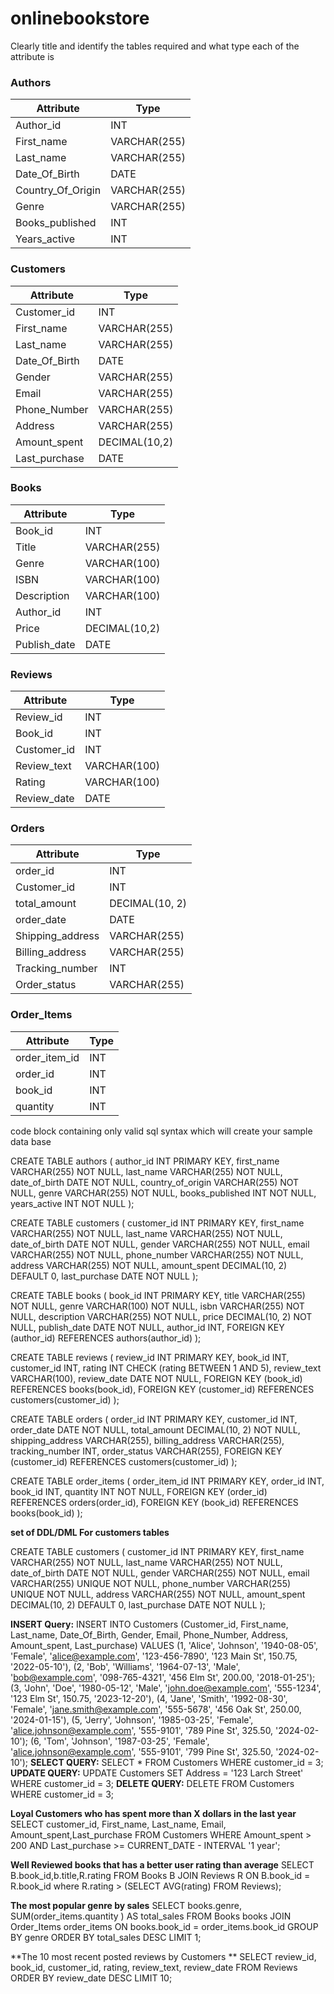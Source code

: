 # onlinebookstore
 Clearly title and identify the tables required and what type each of the attribute is
### Authors
| Attribute        | Type        |
|------------------|-------------|
| Author_id        | INT         |
| First_name       | VARCHAR(255)|
| Last_name        | VARCHAR(255)|
| Date_Of_Birth    | DATE		 |
| Country_Of_Origin| VARCHAR(255)|
| Genre            | VARCHAR(255)|
| Books_published  | INT         |
| Years_active     | INT         |

### Customers
| Attribute       | Type        |
|-----------------|-------------|
| Customer_id     | INT         |
| First_name      | VARCHAR(255)|
| Last_name       | VARCHAR(255)|
| Date_Of_Birth   | DATE        |
| Gender          | VARCHAR(255)|
| Email           | VARCHAR(255)|
| Phone_Number    | VARCHAR(255)|
| Address         | VARCHAR(255)|
| Amount_spent    | DECIMAL(10,2)|
| Last_purchase   | DATE        |


### Books
| Attribute        | Type        |
|------------------|-------------|
| Book_id          | INT         |
| Title            | VARCHAR(255)|
| Genre            | VARCHAR(100)|
| ISBN             | VARCHAR(100)|
| Description      | VARCHAR(100)|
| Author_id        | INT         |
| Price            | DECIMAL(10,2)|
| Publish_date     | DATE        |


### Reviews
| Attribute        | Type        |
|------------------|-------------|
| Review_id        | INT         |
| Book_id          | INT         |
| Customer_id      | INT         |
| Review_text      | VARCHAR(100)|
| Rating      	   | VARCHAR(100)|
| Review_date      | DATE        |


### Orders
| Attribute        | Type        |
|------------------|-------------|
| order_id         | INT         |
| Customer_id      | INT         |
| total_amount     | DECIMAL(10, 2)|
| order_date       | DATE        |
| Shipping_address  | VARCHAR(255)|
| Billing_address   | VARCHAR(255)|
| Tracking_number   | INT         |
| Order_status      | VARCHAR(255)|


### Order_Items
| Attribute        | Type        |
|------------------|-------------|
| order_item_id    | INT         |
| order_id         | INT         |
| book_id          | INT         |
| quantity         | INT         |

 code block containing only valid sql syntax which will create your sample data base 

CREATE TABLE authors
  (
     author_id         INT PRIMARY KEY,
     first_name        VARCHAR(255) NOT NULL,
     last_name         VARCHAR(255) NOT NULL,
     date_of_birth     DATE NOT NULL,
     country_of_origin VARCHAR(255) NOT NULL,
     genre             VARCHAR(255) NOT NULL,
     books_published   INT NOT NULL,
     years_active      INT NOT NULL
  ); 


CREATE TABLE customers
  (
     customer_id   INT PRIMARY KEY,
     first_name    VARCHAR(255) NOT NULL,
     last_name     VARCHAR(255) NOT NULL,
     date_of_birth DATE NOT NULL,
     gender        VARCHAR(255) NOT NULL,
     email         VARCHAR(255) NOT NULL,
     phone_number  VARCHAR(255) NOT NULL,
     address       VARCHAR(255) NOT NULL,
     amount_spent  DECIMAL(10, 2) DEFAULT 0,
     last_purchase DATE NOT NULL
  ); 


CREATE TABLE books
  (
     book_id      INT PRIMARY KEY,
     title        VARCHAR(255) NOT NULL,
     genre        VARCHAR(100) NOT NULL,
     isbn         VARCHAR(255) NOT NULL,
     description  VARCHAR(255) NOT NULL,
     price        DECIMAL(10, 2) NOT NULL,
     publish_date DATE NOT NULL,
     author_id    INT,
     FOREIGN KEY (author_id) REFERENCES authors(author_id)
  );


CREATE TABLE reviews
  (
     review_id   INT PRIMARY KEY,
     book_id     INT,
     customer_id INT,
     rating      INT CHECK (rating BETWEEN 1 AND 5),
     review_text VARCHAR(100),
     review_date DATE NOT NULL,
     FOREIGN KEY (book_id) REFERENCES books(book_id),
     FOREIGN KEY (customer_id) REFERENCES customers(customer_id)
  );


CREATE TABLE orders
  (
     order_id         INT PRIMARY KEY,
     customer_id      INT,
     order_date       DATE NOT NULL,
     total_amount     DECIMAL(10, 2) NOT NULL,
     shipping_address VARCHAR(255),
     billing_address  VARCHAR(255),
     tracking_number  INT,
     order_status     VARCHAR(255),
     FOREIGN KEY (customer_id) REFERENCES customers(customer_id)
  ); 


CREATE TABLE order_items
  (
     order_item_id INT PRIMARY KEY,
     order_id      INT,
     book_id       INT,
     quantity      INT NOT NULL,
     FOREIGN KEY (order_id) REFERENCES orders(order_id),
     FOREIGN KEY (book_id) REFERENCES books(book_id)
  );

**set of DDL/DML For customers tables**

CREATE TABLE customers
  (
     customer_id   INT PRIMARY KEY,
     first_name    VARCHAR(255) NOT NULL,
     last_name     VARCHAR(255) NOT NULL,
     date_of_birth DATE NOT NULL,
     gender        VARCHAR(255) NOT NULL,
     email         VARCHAR(255) UNIQUE NOT NULL,
     phone_number  VARCHAR(255) UNIQUE NOT NULL,
     address       VARCHAR(255) NOT NULL,
     amount_spent  DECIMAL(10, 2) DEFAULT 0,
     last_purchase DATE NOT NULL
  );

**INSERT Query:**
INSERT INTO Customers (Customer_id, First_name, Last_name, Date_Of_Birth, Gender, Email, Phone_Number, Address, Amount_spent, Last_purchase) VALUES
(1, 'Alice', 'Johnson', '1940-08-05', 'Female', 'alice@example.com', '123-456-7890', '123 Main St', 150.75, '2022-05-10'),
(2, 'Bob', 'Williams', '1964-07-13', 'Male', 'bob@example.com', '098-765-4321', '456 Elm St', 200.00, '2018-01-25');
(3, 'John', 'Doe', '1980-05-12', 'Male', 'john.doe@example.com', '555-1234', '123 Elm St', 150.75, '2023-12-20'),
(4, 'Jane', 'Smith', '1992-08-30', 'Female', 'jane.smith@example.com', '555-5678', '456 Oak St', 250.00, '2024-01-15'),
(5, 'Jerry', 'Johnson', '1985-03-25', 'Female', 'alice.johnson@example.com', '555-9101', '789 Pine St', 325.50, '2024-02-10');
(6, 'Tom', 'Johnson', '1987-03-25', 'Female', 'alice.johnson@example.com', '555-9101', '799 Pine St', 325.50, '2024-02-10');
**SELECT QUERY:**
SELECT * FROM Customers WHERE customer_id = 3;
**UPDATE QUERY:**
UPDATE Customers 
SET Address = '123 Larch Street' 
WHERE customer_id = 3;
**DELETE QUERY:**
DELETE FROM Customers WHERE customer_id = 3;

**Loyal Customers who has spent more than X dollars in the last year**
SELECT customer_id, First_name, Last_name, Email, Amount_spent,Last_purchase
FROM Customers
WHERE Amount_spent > 200 AND Last_purchase >= CURRENT_DATE - INTERVAL '1 year';

**Well Reviewed books that has a better user rating than average**
SELECT B.book_id,b.title,R.rating
FROM Books B
JOIN Reviews R ON B.book_id = R.book_id
where R.rating > (SELECT AVG(rating) FROM Reviews);

**The most popular genre by sales**
SELECT books.genre, SUM(order_items.quantity ) AS total_sales
FROM Books books
JOIN Order_Items order_items ON books.book_id = order_items.book_id
GROUP BY genre
ORDER BY total_sales DESC
LIMIT 1;

**The 10 most recent posted reviews by Customers **
SELECT review_id, book_id, customer_id, rating, review_text, review_date
FROM Reviews
ORDER BY review_date DESC
LIMIT 10;

